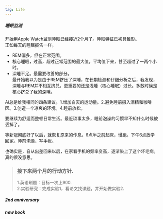 ```yaml
---
tag: Life
---
```

##### 睡眠监测
 开始用Apple Watch监测睡眠已经接近2个月了。睡眠特征已初具雏形。  
 正如每天的睡眠报告一样。  
 - REM偏多，但在正常范围。  
 - 核心睡眠，过高，超过正常范围的最大值。平均值下来，甚至超过了一两个小时。  
 - 深睡不足。最需要改善的部分。  
 最开始我以为是由于REM挤压了深睡，在长期检测和仔细分析之后，我发现，深睡与REM并不相互挤兑。更重要的还是浅睡（核心睡眠）过长。多数时候是核心挤兑了我的深睡。  

Ai总是给我相同的四条建议。1.增加白天的运动量。2.避免睡前摄入酒精和咖啡因。3.创造一个凉爽的环境。4.睡前放松。  

要继续为舒适而整顿日常生活。最近琐事太多，睡前泡澡的习惯早不知什么时候被丢掉了。  

等新冠彻底好了以后，就恢复原来的作息。6点半之前起床，慢跑。下午6点放学回家。睡前泡澡，写手帐。  

也确实是，自从出差回来以后，在家看手机的频率变高，逐渐染上了这个坏毛病。真的很没意思。  

> ### 接下来两个月的行动方针.   
> 1.英语刷题：目标一次上900.  
> 2.实验研究：完成实验1，看论文找课题，并开始做实验2.


##### 2nd anniversary 

##### new book
